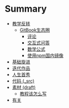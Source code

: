 # Summary
- [教学反转]()
    + [GitBook生态圈]()
        * [评论](0MOOC/DISQUS.md)
        * [交互式问答](0MOOC/quiz.md)
        * [数学公式](0MOOC/math.md)
        * [使用npm国内镜像](0MOOC/cnpmjs.md)
- [基础旋进]()
- [迭代作品]()
- [人生首秀]()
- [代码 (_src)]()
- [素材 (draft)]()
  + [教程该怎么写]()
- [有关]()
